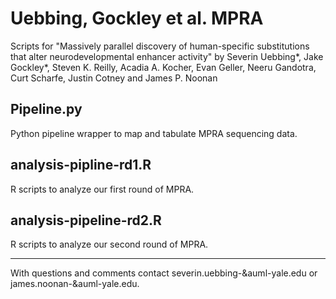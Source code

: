 # Uebbing, Gockley et al. MPRA

Scripts for "Massively parallel discovery of human-specific substitutions that alter neurodevelopmental enhancer activity" by Severin Uebbing*, Jake Gockley*, Steven K. Reilly, Acadia A. Kocher, Evan Geller, Neeru Gandotra, Curt Scharfe, Justin Cotney and James P. Noonan

## Pipeline.py
Python pipeline wrapper to map and tabulate MPRA sequencing data.

## analysis-pipline-rd1.R
R scripts to analyze our first round of MPRA.

## analysis-pipeline-rd2.R
R scripts to analyze our second round of MPRA.

***
With questions and comments contact severin.uebbing-&auml-yale.edu or james.noonan-&auml-yale.edu.
